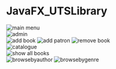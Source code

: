 # JavaFX_UTSLibrary
![main menu](https://user-images.githubusercontent.com/37523923/53210893-84f12780-3693-11e9-9337-6633a1174615.PNG)</br>
![admin](https://user-images.githubusercontent.com/37523923/53210843-596e3d00-3693-11e9-8b65-645874485367.PNG)</br>
![add book](https://user-images.githubusercontent.com/37523923/53211006-d8fc0c00-3693-11e9-822e-0eeda7e30c16.PNG)
![add patron](https://user-images.githubusercontent.com/37523923/53211071-16609980-3694-11e9-8b0a-26c7bda8b47c.PNG)
![remove book](https://user-images.githubusercontent.com/37523923/53211087-28dad300-3694-11e9-9f62-461767cc45c6.PNG)</br>
![catalogue](https://user-images.githubusercontent.com/37523923/53210926-9e926f00-3693-11e9-809d-39b9d1675fbf.PNG)</br>
![show all books](https://user-images.githubusercontent.com/37523923/53211106-3ee89380-3694-11e9-9f38-0232382ab9d2.PNG)</br>
![browsebyauthor](https://user-images.githubusercontent.com/37523923/53211173-70f9f580-3694-11e9-846e-df085a754b78.PNG)
![browsebygenre](https://user-images.githubusercontent.com/37523923/53211216-8707b600-3694-11e9-8be7-3cdb29c0140d.PNG)
